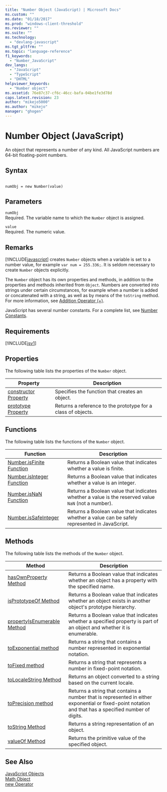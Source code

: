 ```yaml
---
title: "Number Object (JavaScript) | Microsoft Docs"
ms.custom: ""
ms.date: "01/18/2017"
ms.prod: "windows-client-threshold"
ms.reviewer: ""
ms.suite: ""
ms.technology: 
  - "devlang-javascript"
ms.tgt_pltfrm: ""
ms.topic: "language-reference"
f1_keywords: 
  - "Number_JavaScript"
dev_langs: 
  - "JavaScript"
  - "TypeScript"
  - "DHTML"
helpviewer_keywords: 
  - "Number object"
ms.assetid: 76e87c37-cf6c-46cc-bafa-04be1fe3d78d
caps.latest.revision: 23
author: "mikejo5000"
ms.author: "mikejo"
manager: "ghogen"
---
```

# Number Object (JavaScript)
An object that represents a number of any kind. All JavaScript numbers are 64-bit floating-point numbers.  
  
## Syntax  
  
```  
  
numObj = new Number(value)  
```  
  
## Parameters  
 `numObj`  
 Required. The variable name to which the `Number` object is assigned.  
  
 `value`  
 Required. The numeric value.  
  
## Remarks  
 [!INCLUDE[javascript](../../javascript/includes/javascript-md.md)] creates `Number` objects when a variable is set to a number value, for example `var num = 255.336;`. It is seldom necessary to create `Number` objects explicitly.  
  
 The `Number` object has its own properties and methods, in addition to the properties and methods inherited from `Object`. Numbers are converted into strings under certain circumstances, for example when a number is added or concatenated with a string, as well as by means of the `toString` method. For more information, see [Addition Operator (+)](../../javascript/reference/addition-operator-decrement-javascript.md).  
  
 JavaScript has several number constants. For a complete list, see [Number Constants](../../javascript/reference/number-constants-javascript.md).  
  
## Requirements  
 [!INCLUDE[jsv1](../../javascript/misc/includes/jsv1-md.md)]  
  
## Properties  
 The following table lists the properties of the `Number` object.  
  
|Property|Description|  
|--------------|-----------------|  
|[constructor Property](../../javascript/reference/constructor-property-object-javascript.md)|Specifies the function that creates an object.|  
|[prototype Property](../../javascript/reference/prototype-property-object-javascript.md)|Returns a reference to the prototype for a class of objects.|  
  
## Functions  
 The following table lists the functions of the `Number`  object.  
  
|Function|Description|  
|--------------|-----------------|  
|[Number.isFinite Function](../../javascript/reference/number-isfinite-function-number-javascript.md)|Returns a Boolean value that indicates whether a value is finite.|  
|[Number.isInteger Function](../../javascript/reference/number-isinteger-function-number-javascript.md)|Returns a Boolean value that indicates whether a value is an integer.|  
|[Number.isNaN Function](../../javascript/reference/number-isnan-function-number-javascript.md)|Returns a Boolean value that indicates whether a value is the reserved value `NaN` (not a number).|  
|[Number.isSafeInteger](../../javascript/reference/number-issafeinteger-number-javascript.md)|Returns a Boolean value that indicates whether a value can be safely represented in JavaScript.|  
  
## Methods  
 The following table lists the methods of the `Number`  object.  
  
|Method|Description|  
|------------|-----------------|  
|[hasOwnProperty Method](../../javascript/reference/hasownproperty-method-object-javascript.md)|Returns a Boolean value that indicates whether an object has a property with the specified name.|  
|[isPrototypeOf Method](../../javascript/reference/isprototypeof-method-object-javascript.md)|Returns a Boolean value that indicates whether an object exists in another object's prototype hierarchy.|  
|[propertyIsEnumerable Method](../../javascript/reference/propertyisenumerable-method-object-javascript.md)|Returns a Boolean value that indicates whether a specified property is part of an object and whether it is enumerable.|  
|[toExponential method](../../javascript/reference/toexponential-method-number-javascript.md)|Returns a string that contains a number represented in exponential notation.|  
|[toFixed method](../../javascript/reference/tofixed-method-number-javascript.md)|Returns a string that represents a number in fixed-point notation.|  
|[toLocaleString Method](../../javascript/reference/tolocalestring-number.md)|Returns an object converted to a string based on the current locale.|  
|[toPrecision method](../../javascript/reference/toprecision-method-number-javascript.md)|Returns a string that contains a number that is represented in either exponential or fixed-point notation and that has a specified number of digits.|  
|[toString Method](../../javascript/reference/tostring-method-object-javascript.md)|Returns a string representation of an object.|  
|[valueOf Method](../../javascript/reference/valueof-method-object-javascript.md)|Returns the primitive value of the specified object.|  
  
## See Also  
 [JavaScript Objects](../../javascript/reference/javascript-objects.md)   
 [Math Object](../../javascript/reference/math-object-javascript.md)   
 [new Operator](../../javascript/reference/new-operator-decrementjavascript.md)